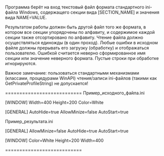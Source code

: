 Программа берёт на вход текстовый файл формата стандартного ini-файла Windows,
содержащего секции вида [SECTION_NAME] и значения вида NAME=VALUE.

Результатом работы должен быть другой файл того же формата,
в котором все секции упорядочены по алфавиту, и содержимое каждой секции также отсортировано по алфавиту.
Чтение файла должно осуществляться единожды (в один проход).
Любые ошибки в исходном файле должны прерывать его загрузку (обработку) и отображаться пользователю.
Ошибкой считается неверно сформированное имя секции или значение неверного формата.
Пустые строки при обработке игнорируются.

Важное замечание: пользоваться стандартными механизмами (классами, процедурами WinAPI)
чтения/записи ini-файлов (такими как GetPrivateProfileString) не допускается!

===========================
Пример_исходного_файла.ini

[WINDOW]
Width=400
Height=200
Color=White

[GENERAL]
AutoHide=true
AllowMinize=false
AutoStart=true


Пример_результата.ini

[GENERAL]
AllowMinize=false
AutoHide=true
AutoStart=true

[WINDOW]
Color=White
Height=200
Width=400

===========================
